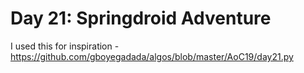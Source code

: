 # Day 21: Springdroid Adventure
I used this for inspiration - https://github.com/gboyegadada/algos/blob/master/AoC19/day21.py